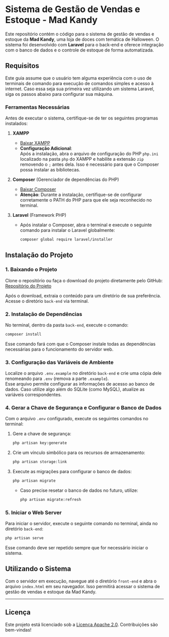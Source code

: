 
# Sistema de Gestão de Vendas e Estoque - Mad Kandy

Este repositório contém o código para o sistema de gestão de vendas e estoque da **Mad Kandy**, uma loja de doces com temática de Halloween. O sistema foi desenvolvido com **Laravel** para o back-end e oferece integração com o banco de dados e o controle de estoque de forma automatizada.

## Requisitos

Este guia assume que o usuário tem alguma experiência com o uso de terminais de comando para execução de comandos simples e acesso à internet. Caso essa seja sua primeira vez utilizando um sistema Laravel, siga os passos abaixo para configurar sua máquina.

### Ferramentas Necessárias

Antes de executar o sistema, certifique-se de ter os seguintes programas instalados:

1. **XAMPP**  
   - [Baixar XAMPP](https://www.apachefriends.org/pt_br/index.html)  
   - **Configuração Adicional**:  
     Após a instalação, abra o arquivo de configuração do PHP `php.ini` localizado na pasta `php` do XAMPP e habilite a extensão `zip` removendo o `;` antes dela. Isso é necessário para que o Composer possa instalar as bibliotecas.

2. **Composer** (Gerenciador de dependências do PHP)  
   - [Baixar Composer](https://getcomposer.org/download/)  
   - **Atenção**: Durante a instalação, certifique-se de configurar corretamente o PATH do PHP para que ele seja reconhecido no terminal.

3. **Laravel** (Framework PHP)  
   - Após instalar o Composer, abra o terminal e execute o seguinte comando para instalar o Laravel globalmente:  
     ```bash
     composer global require laravel/installer
     ```

## Instalação do Projeto

### 1. Baixando o Projeto

Clone o repositório ou faça o download do projeto diretamente pelo GitHub:  
[Repositório do Projeto](https://github.com/devLeonardoTS/php-candy-shop-api)

Após o download, extraia o conteúdo para um diretório de sua preferência. Acesse o diretório `back-end` via terminal.

### 2. Instalação de Dependências

No terminal, dentro da pasta `back-end`, execute o comando:  
```bash
composer install
```

Esse comando fará com que o Composer instale todas as dependências necessárias para o funcionamento do servidor web.

### 3. Configuração das Variáveis de Ambiente

Localize o arquivo `.env.example` no diretório `back-end` e crie uma cópia dele renomeando para `.env` (remova a parte `.example`).  
Esse arquivo permite configurar as informações de acesso ao banco de dados. Caso utilize algo além do SQLite (como MySQL), atualize as variáveis correspondentes.

### 4. Gerar a Chave de Segurança e Configurar o Banco de Dados

Com o arquivo `.env` configurado, execute os seguintes comandos no terminal:

1. Gere a chave de segurança:  
   ```bash
   php artisan key:generate
   ```

2. Crie um vínculo simbólico para os recursos de armazenamento:  
   ```bash
   php artisan storage:link
   ```

3. Execute as migrações para configurar o banco de dados:  
   ```bash
   php artisan migrate
   ```  
   - Caso precise resetar o banco de dados no futuro, utilize:  
     ```bash
     php artisan migrate:refresh
     ```

### 5. Iniciar o Web Server

Para iniciar o servidor, execute o seguinte comando no terminal, ainda no diretório `back-end`:  
```bash
php artisan serve
```

Esse comando deve ser repetido sempre que for necessário iniciar o sistema.

## Utilizando o Sistema

Com o servidor em execução, navegue até o diretório `front-end` e abra o arquivo `index.html` em seu navegador. Isso permitirá acessar o sistema de gestão de vendas e estoque da Mad Kandy.

---

## Licença

Este projeto está licenciado sob a [Licença Apache 2.0](LICENSE). Contribuições são bem-vindas!
